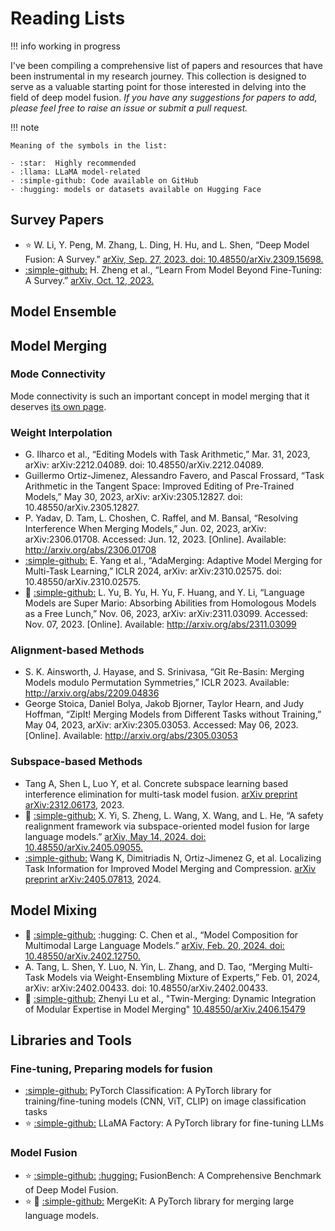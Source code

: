 # Reading Lists

!!! info
    working in progress

I've been compiling a comprehensive list of papers and resources that have been instrumental in my research journey. 
This collection is designed to serve as a valuable starting point for those interested in delving into the field of deep model fusion.
*If you have any suggestions for papers to add, please feel free to raise an issue or submit a pull request.*

!!! note

    Meaning of the symbols in the list:

    - :star:  Highly recommended
    - :llama: LLaMA model-related
    - :simple-github: Code available on GitHub
    - :hugging: models or datasets available on Hugging Face

## Survey Papers

- :star: 
    W. Li, Y. Peng, M. Zhang, L. Ding, H. Hu, and L. Shen, “Deep Model Fusion: A Survey.” [arXiv, Sep. 27, 2023. doi: 10.48550/arXiv.2309.15698.](http://arxiv.org/abs/2309.15698)
- [:simple-github:](https://github.com/ruthless-man/Awesome-Learn-from-Model) 
    H. Zheng et al., “Learn From Model Beyond Fine-Tuning: A Survey.” [arXiv, Oct. 12, 2023.](http://arxiv.org/abs/2310.08184)

## Model Ensemble

## Model Merging

### Mode Connectivity

Mode connectivity is such an important concept in model merging that it deserves [its own page](mode_connectivity.md).

### Weight Interpolation

- G. Ilharco et al., “Editing Models with Task Arithmetic,” Mar. 31, 2023, arXiv: arXiv:2212.04089. doi: 10.48550/arXiv.2212.04089.
- Guillermo Ortiz-Jimenez, Alessandro Favero, and Pascal Frossard, “Task Arithmetic in the Tangent Space: Improved Editing of Pre-Trained Models,” May 30, 2023, arXiv: arXiv:2305.12827. doi: 10.48550/arXiv.2305.12827.
- P. Yadav, D. Tam, L. Choshen, C. Raffel, and M. Bansal, “Resolving Interference When Merging Models,” Jun. 02, 2023, arXiv: arXiv:2306.01708. Accessed: Jun. 12, 2023. [Online]. Available: http://arxiv.org/abs/2306.01708
- [:simple-github:](https://github.com/EnnengYang/AdaMerging) 
    E. Yang et al., “AdaMerging: Adaptive Model Merging for Multi-Task Learning,” ICLR 2024, arXiv: arXiv:2310.02575. doi: 10.48550/arXiv.2310.02575.
- :llama: [:simple-github:](https://github.com/yule-BUAA/MergeLM)
    L. Yu, B. Yu, H. Yu, F. Huang, and Y. Li, “Language Models are Super Mario: Absorbing Abilities from Homologous Models as a Free Lunch,” Nov. 06, 2023, arXiv: arXiv:2311.03099. Accessed: Nov. 07, 2023. [Online]. Available: http://arxiv.org/abs/2311.03099


### Alignment-based Methods

- S. K. Ainsworth, J. Hayase, and S. Srinivasa, “Git Re-Basin: Merging Models modulo Permutation Symmetries,” ICLR 2023. Available: http://arxiv.org/abs/2209.04836
- George Stoica, Daniel Bolya, Jakob Bjorner, Taylor Hearn, and Judy Hoffman, “ZipIt! Merging Models from Different Tasks without Training,” May 04, 2023, arXiv: arXiv:2305.03053. Accessed: May 06, 2023. [Online]. Available: http://arxiv.org/abs/2305.03053


### Subspace-based Methods

- Tang A, Shen L, Luo Y, et al. Concrete subspace learning based interference elimination for multi-task model fusion. [arXiv preprint arXiv:2312.06173](https://arxiv.org/abs/2312.06173), 2023.
- :llama: [:simple-github:](https://github.com/xinykou/safety_realignment) 
    X. Yi, S. Zheng, L. Wang, X. Wang, and L. He, “A safety realignment framework via subspace-oriented model fusion for large language models.” [arXiv, May 14, 2024. doi: 10.48550/arXiv.2405.09055.](http://arxiv.org/abs/2405.09055)
- [:simple-github:](https://github.com/nik-dim/tall_masks) Wang K, Dimitriadis N, Ortiz-Jimenez G, et al. Localizing Task Information for Improved Model Merging and Compression. [arXiv preprint arXiv:2405.07813](http://arxiv.org/abs/2405.07813), 2024.

## Model Mixing

- :llama: [:simple-github:](https://github.com/THUNLP-MT/ModelCompose) :hugging:
    C. Chen et al., “Model Composition for Multimodal Large Language Models.” [arXiv, Feb. 20, 2024. doi: 10.48550/arXiv.2402.12750.](http://arxiv.org/abs/2402.12750)
- A. Tang, L. Shen, Y. Luo, N. Yin, L. Zhang, and D. Tao, “Merging Multi-Task Models via Weight-Ensembling Mixture of Experts,” Feb. 01, 2024, arXiv: arXiv:2402.00433. doi: 10.48550/arXiv.2402.00433.
- :llama: [:simple-github:](https://github.com/LZY-the-boys/Twin-Merging) 
    Zhenyi Lu et al., "Twin-Merging: Dynamic Integration of Modular Expertise in Model Merging" [10.48550/arXiv.2406.15479](http://arxiv.org/abs/2406.15479)


## Libraries and Tools

### Fine-tuning, Preparing models for fusion

- [:simple-github:](https://github.com/tanganke/pytorch_classification)
    PyTorch Classification: A PyTorch library for training/fine-tuning models (CNN, ViT, CLIP) on image classification tasks
- :star: [:simple-github:](https://github.com/hiyouga/LLaMA-Factory)
    LLaMA Factory: A PyTorch library for fine-tuning LLMs

### Model Fusion

- :star: [:simple-github:](https://github.com/tanganke/fusion_bench) [:hugging:](https://huggingface.co/tanganke)
    FusionBench: A Comprehensive Benchmark of Deep Model Fusion.
- :star: :llama: [:simple-github:](https://github.com/arcee-ai/mergekit) 
    MergeKit: A PyTorch library for merging large language models.
